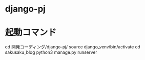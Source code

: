 # django-pj

# 起動コマンド
cd 開発コーディング/django-pj/
source django_venv/bin/activate
cd sakusaku_blog
python3 manage.py runserver
